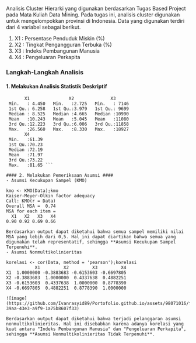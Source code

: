 Analisis Cluster Hierarki yang digunakan berdasarkan Tugas Based Project pada Mata Kuliah Data Mining. Pada tugas ini, analisis cluster digunakan untuk mengelompokkan provinsi di Indonesia. Data yang digunakan terdiri dari 4 variabel sebagai berikut.
1. X1 : Persentase Penduduk Miskin (%)
2. X2 : Tingkat Pengangguran Terbuka (%)
3. X3 : Indeks Pembangunan Manusia
4. X4 : Pengeluaran Perkapita

### Langkah-Langkah Analisis ###
#### 1. Melakukan Analisis Statistik Deskriptif ####

```> summary(Data)
       X1               X2              X3       
 Min.   : 4.450   Min.   :2.725   Min.   : 7146  
 1st Qu.: 6.258   1st Qu.:3.979   1st Qu.: 9699  
 Median : 8.525   Median :4.665   Median :10990  
 Mean   :10.243   Mean   :5.045   Mean   :11080  
 3rd Qu.:12.223   3rd Qu.:6.006   3rd Qu.:11858  
 Max.   :26.560   Max.   :8.330   Max.   :18927  
       X4       
 Min.   :61.39  
 1st Qu.:70.23  
 Median :72.19  
 Mean   :71.97  
 3rd Qu.:73.22  
 Max.   :81.65 ```

#### 2. Melakukan Pemeriksaan Asumsi ####
- Asumsi Kecukupan Sampel (KMO)

kmo <- KMO(Data);kmo
Kaiser-Meyer-Olkin factor adequacy
Call: KMO(r = Data)
Overall MSA =  0.74
MSA for each item = 
  X1   X2   X3   X4 
0.90 0.92 0.69 0.66

Berdasarkan output dapat diketahui bahwa semua sampel memiliki nilai MSA yang lebih dari 0,5. Hal ini dapat diartikan bahwa semua yang digunakan telah representatif, sehingga **Asumsi Kecukupan Sampel Terpenuhi**.
- Asumsi Nonmultikolinieritas

korelasi <- cor(Data, method = 'pearson');korelasi
           X1         X2         X3         X4
X1  1.0000000 -0.3883683 -0.6153603 -0.6697805
X2 -0.3883683  1.0000000  0.4337638  0.4882251
X3 -0.6153603  0.4337638  1.0000000  0.8778390
X4 -0.6697805  0.4882251  0.8778390  1.0000000

![image](https://github.com/Ivanrasyid89/Portofolio.github.io/assets/98071016/f618b70f-39aa-43e3-a9f9-1a75b8607f33)

Berdasarkan output dapat diketahui bahwa terjadi pelanggaran asumsi nonmultikolinieritas. Hal ini disebabkan karena adanya korelasi yang kuat antara "Indeks Pembangunan Manusia" dan "Pengeluaran Perkapita", sehingga **Asumsi Nonmultikolinieritas Tidak Terpenuhi**.


